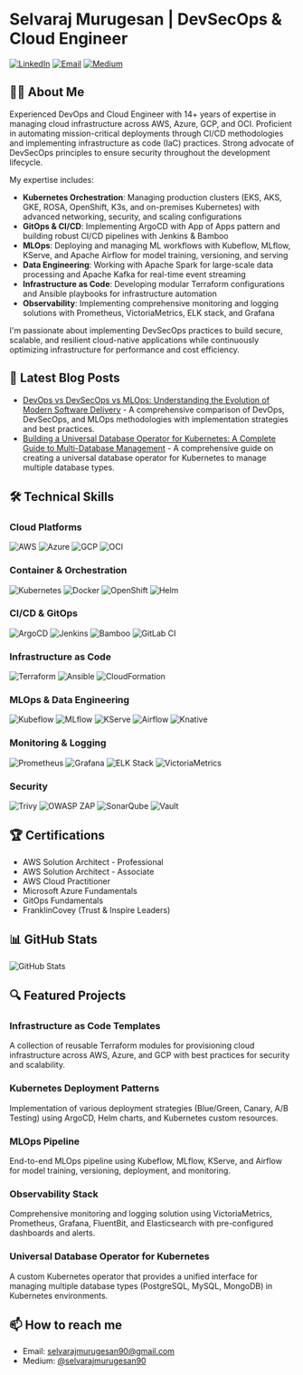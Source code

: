 # Selvaraj Murugesan | DevSecOps & Cloud Engineer

[![LinkedIn](https://img.shields.io/badge/LinkedIn-Connect-blue)](https://www.linkedin.com/in/selvarajmurugesan/)
[![Email](https://img.shields.io/badge/Email-Contact-red)](mailto:selvarajmurugesan90@gmail.com)
[![Medium](https://img.shields.io/badge/Medium-Follow-black?logo=medium&logoColor=white)](https://medium.com/@selvarajmurugesan90)

## 👨‍💻 About Me

Experienced DevOps and Cloud Engineer with 14+ years of expertise in managing cloud infrastructure across AWS, Azure, GCP, and OCI. Proficient in automating mission-critical deployments through CI/CD methodologies and implementing infrastructure as code (IaC) practices. Strong advocate of DevSecOps principles to ensure security throughout the development lifecycle.

My expertise includes:
- **Kubernetes Orchestration**: Managing production clusters (EKS, AKS, GKE, ROSA, OpenShift, K3s, and on-premises Kubernetes) with advanced networking, security, and scaling configurations
- **GitOps & CI/CD**: Implementing ArgoCD with App of Apps pattern and building robust CI/CD pipelines with Jenkins & Bamboo
- **MLOps**: Deploying and managing ML workflows with Kubeflow, MLflow, KServe, and Apache Airflow for model training, versioning, and serving
- **Data Engineering**: Working with Apache Spark for large-scale data processing and Apache Kafka for real-time event streaming
- **Infrastructure as Code**: Developing modular Terraform configurations and Ansible playbooks for infrastructure automation
- **Observability**: Implementing comprehensive monitoring and logging solutions with Prometheus, VictoriaMetrics, ELK stack, and Grafana

I'm passionate about implementing DevSecOps practices to build secure, scalable, and resilient cloud-native applications while continuously optimizing infrastructure for performance and cost efficiency.

## 📝 Latest Blog Posts

- [DevOps vs DevSecOps vs MLOps: Understanding the Evolution of Modern Software Delivery](https://medium.com/@selvarajmurugesan90/devops-vs-devsecops-vs-mlops-understanding-the-evolution-of-modern-software-delivery-3548507273fb) - A comprehensive comparison of DevOps, DevSecOps, and MLOps methodologies with implementation strategies and best practices.
- [Building a Universal Database Operator for Kubernetes: A Complete Guide to Multi-Database Management](https://medium.com/@selvarajmurugesan90/building-a-universal-database-operator-for-kubernetes-a-complete-guide-to-multi-database-55b4786fdfb2) - A comprehensive guide on creating a universal database operator for Kubernetes to manage multiple database types.

## 🛠️ Technical Skills

### Cloud Platforms
![AWS](https://img.shields.io/badge/AWS-232F3E?style=flat&logo=amazon-aws&logoColor=white)
![Azure](https://img.shields.io/badge/Azure-0089D6?style=flat&logo=microsoft-azure&logoColor=white)
![GCP](https://img.shields.io/badge/GCP-4285F4?style=flat&logo=google-cloud&logoColor=white)
![OCI](https://img.shields.io/badge/Oracle_Cloud-F80000?style=flat&logo=oracle&logoColor=white)

### Container & Orchestration
![Kubernetes](https://img.shields.io/badge/Kubernetes-326CE5?style=flat&logo=kubernetes&logoColor=white)
![Docker](https://img.shields.io/badge/Docker-2496ED?style=flat&logo=docker&logoColor=white)
![OpenShift](https://img.shields.io/badge/OpenShift-EE0000?style=flat&logo=red-hat-open-shift&logoColor=white)
![Helm](https://img.shields.io/badge/Helm-0F1689?style=flat&logo=helm&logoColor=white)

### CI/CD & GitOps
![ArgoCD](https://img.shields.io/badge/ArgoCD-EF7B4D?style=flat&logo=argo&logoColor=white)
![Jenkins](https://img.shields.io/badge/Jenkins-D24939?style=flat&logo=jenkins&logoColor=white)
![Bamboo](https://img.shields.io/badge/Bamboo-0052CC?style=flat&logo=bamboo&logoColor=white)
![GitLab CI](https://img.shields.io/badge/GitLab_CI-FCA121?style=flat&logo=gitlab&logoColor=white)

### Infrastructure as Code
![Terraform](https://img.shields.io/badge/Terraform-7B42BC?style=flat&logo=terraform&logoColor=white)
![Ansible](https://img.shields.io/badge/Ansible-EE0000?style=flat&logo=ansible&logoColor=white)
![CloudFormation](https://img.shields.io/badge/CloudFormation-FF9900?style=flat&logo=amazon-aws&logoColor=white)

### MLOps & Data Engineering
![Kubeflow](https://img.shields.io/badge/Kubeflow-326CE5?style=flat&logo=kubernetes&logoColor=white)
![MLflow](https://img.shields.io/badge/MLflow-0194E2?style=flat&logo=mlflow&logoColor=white)
![KServe](https://img.shields.io/badge/KServe-326CE5?style=flat&logo=kubernetes&logoColor=white)
![Airflow](https://img.shields.io/badge/Airflow-017CEE?style=flat&logo=apache-airflow&logoColor=white)
![Knative](https://img.shields.io/badge/Knative-0078D7?style=flat&logo=knative&logoColor=white)

### Monitoring & Logging
![Prometheus](https://img.shields.io/badge/Prometheus-E6522C?style=flat&logo=prometheus&logoColor=white)
![Grafana](https://img.shields.io/badge/Grafana-F46800?style=flat&logo=grafana&logoColor=white)
![ELK Stack](https://img.shields.io/badge/ELK_Stack-005571?style=flat&logo=elasticsearch&logoColor=white)
![VictoriaMetrics](https://img.shields.io/badge/VictoriaMetrics-4285F4?style=flat&logo=victoria-metrics&logoColor=white)

### Security
![Trivy](https://img.shields.io/badge/Trivy-2496ED?style=flat&logo=aqua-security&logoColor=white)
![OWASP ZAP](https://img.shields.io/badge/OWASP_ZAP-000000?style=flat&logo=owasp&logoColor=white)
![SonarQube](https://img.shields.io/badge/SonarQube-4E9BCD?style=flat&logo=sonarqube&logoColor=white)
![Vault](https://img.shields.io/badge/Vault-000000?style=flat&logo=vault&logoColor=white)

## 🏆 Certifications
- AWS Solution Architect - Professional
- AWS Solution Architect - Associate
- AWS Cloud Practitioner
- Microsoft Azure Fundamentals
- GitOps Fundamentals
- FranklinCovey (Trust & Inspire Leaders)

## 📊 GitHub Stats

![GitHub Stats](https://github-readme-stats.vercel.app/api?username=selvarajmurugesan90&show_icons=true&theme=radical)

## 🔍 Featured Projects

### Infrastructure as Code Templates
A collection of reusable Terraform modules for provisioning cloud infrastructure across AWS, Azure, and GCP with best practices for security and scalability.

### Kubernetes Deployment Patterns
Implementation of various deployment strategies (Blue/Green, Canary, A/B Testing) using ArgoCD, Helm charts, and Kubernetes custom resources.

### MLOps Pipeline
End-to-end MLOps pipeline using Kubeflow, MLflow, KServe, and Airflow for model training, versioning, deployment, and monitoring.

### Observability Stack
Comprehensive monitoring and logging solution using VictoriaMetrics, Prometheus, Grafana, FluentBit, and Elasticsearch with pre-configured dashboards and alerts.

### Universal Database Operator for Kubernetes
A custom Kubernetes operator that provides a unified interface for managing multiple database types (PostgreSQL, MySQL, MongoDB) in Kubernetes environments.

## 📫 How to reach me
- Email: selvarajmurugesan90@gmail.com
- Medium: [@selvarajmurugesan90](https://medium.com/@selvarajmurugesan90)
